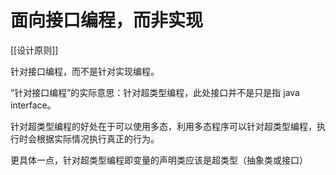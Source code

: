 # 面向接口编程，而非实现

[[设计原则]]

针对接口编程，而不是针对实现编程。

“针对接口编程”的实际意思：针对超类型编程，此处接口并不是只是指 java interface。

针对超类型编程的好处在于可以使用多态，利用多态程序可以针对超类型编程，执行时会根据实际情况执行真正的行为。

更具体一点，针对超类型编程即变量的声明类应该是超类型（抽象类或接口）
